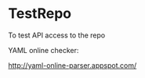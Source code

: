 # TestRepo
To test API access to the repo

YAML online checker:

http://yaml-online-parser.appspot.com/

